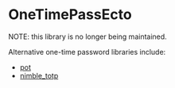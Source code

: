 # OneTimePassEcto

NOTE: this library is no longer being maintained.

Alternative one-time password libraries include:

* [pot](https://github.com/yuce/pot)
* [nimble_totp](https://github.com/dashbitco/nimble_totp)

